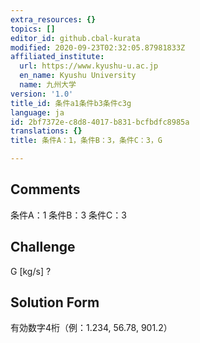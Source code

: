```yaml
---
extra_resources: {}
topics: []
editor_id: github.cbal-kurata
modified: 2020-09-23T02:32:05.87981833Z
affiliated_institute:
  url: https://www.kyushu-u.ac.jp
  en_name: Kyushu University
  name: 九州大学
version: '1.0'
title_id: 条件a1条件b3条件c3g
language: ja
id: 2bf7372e-c8d8-4017-b831-bcfbdfc8985a
translations: {}
title: 条件A：1，条件B：3，条件C：3，G

---
```


## Comments
条件A：1
条件B：3
条件C：3

## Challenge
G [kg/s] ?

## Solution Form
有効数字4桁（例：1.234,  56.78,  901.2）




